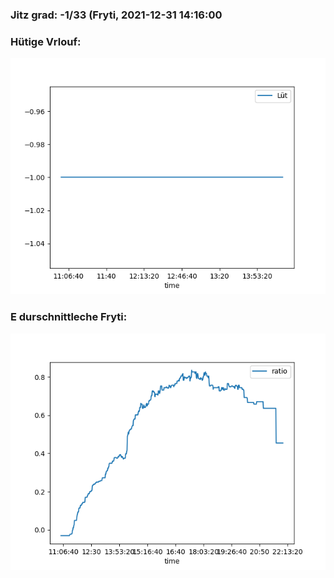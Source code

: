### Jitz grad: -1/33 (Fryti, 2021-12-31 14:16:00

### Hütige Vrlouf:
![Graph](Today.png)

### E durschnittleche Fryti:
![Graph](Fryti.png)